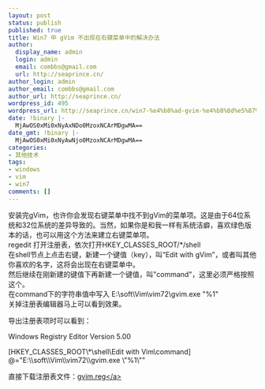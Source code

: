 ```yaml
---
layout: post
status: publish
published: true
title: Win7 中 gVim 不出现在右键菜单中的解决办法
author:
  display_name: admin
  login: admin
  email: combbs@gmail.com
  url: http://seaprince.cn/
author_login: admin
author_email: combbs@gmail.com
author_url: http://seaprince.cn/
wordpress_id: 495
wordpress_url: http://seaprince.cn/win7-%e4%b8%ad-gvim-%e4%b8%8d%e5%87%ba%e7%8e%b0%e5%9c%a8%e5%8f%b3%e9%94%ae%e8%8f%9c%e5%8d%95%e4%b8%ad%e7%9a%84%e8%a7%a3%e5%86%b3%e5%8a%9e%e6%b3%95/
date: !binary |-
  MjAwOS0xMi0xNyAxNDo0MzoxNCArMDgwMA==
date_gmt: !binary |-
  MjAwOS0xMi0xNyAwNjo0MzoxNCArMDgwMA==
categories:
- 其他技术
tags:
- windows
- vim
- win7
comments: []
---
```

<p>安装完gVim，也许你会发现右键菜单中找不到gVim的菜单项。这是由于64位系统和32位系统的差异导致的。当然，如果你是和我一样有系统洁癖，喜欢绿色版本的话，也可以用这个方法来建立右键菜单项。<br />
regedit 打开注册表，依次打开HKEY_CLASSES_ROOT&#47;*&#47;shell<br />
在shell节点上点击右键，新建一个键值（key），叫&ldquo;Edit with gVim&rdquo;，或者叫其他你喜欢的名字，这将会出现在右键菜单中。<br />
然后继续在刚新建的键值下再新建一个键值，叫"command"，这里必须严格按照这个。<br />
在command下的字符串值中写入 E:\soft\Vim\vim72\gvim.exe "%1"<br />
关掉注册表编辑器马上可以看到效果。</p>
<p>导出注册表项时可以看到：</p>
<p>Windows Registry Editor Version 5.00</p>
<p>[HKEY_CLASSES_ROOT\*\shell\Edit with Vim\command]<br />
@="E:\\soft\\Vim\\vim72\\gvim.exe \"%1\""</p>
<p>直接下载注册表文件：<a href="http:&#47;&#47;blog.eaxi.com&#47;wp-content&#47;uploads&#47;2009&#47;12&#47;gvim.reg_.zip">gvim.reg<&#47;a></p>
